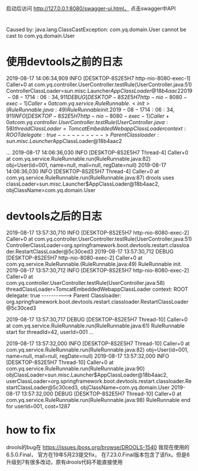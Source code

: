 #
启动后访问
http://127.0.0.1:8080/swagger-ui.html，  点击swagger中API

#
Caused by: java.lang.ClassCastException: com.yq.domain.User cannot be cast to com.yq.domain.User


# 使用devtools之前的日志
2019-08-17 14:06:34,909 INFO  [DESKTOP-8S2E5H7 http-nio-8080-exec-1] Caller+0	 at com.yq.controller.UserController.testRule(UserController.java:51)
ControllerClassLoader=sun.misc.Launcher$AppClassLoader@18b4aac2
2019-08-17 14:06:34,911 DEBUG [DESKTOP-8S2E5H7 http-nio-8080-exec-1] Caller+0	 at com.yq.service.RuleRunnable.<init>(RuleRunnable.java:49)
RuleRunnable init.
2019-08-17 14:06:34,911 INFO  [DESKTOP-8S2E5H7 http-nio-8080-exec-1] Caller+0	 at com.yq.controller.UserController.testRule(UserController.java:58)
threadClassLoader=TomcatEmbeddedWebappClassLoader
  context: ROOT
  delegate: true
----------> Parent Classloader:
sun.misc.Launcher$AppClassLoader@18b4aac2

...
2019-08-17 14:06:36,030 INFO  [DESKTOP-8S2E5H7 Thread-4] Caller+0	 at com.yq.service.RuleRunnable.run(RuleRunnable.java:82)
obj=User(id=001, name=null, mail=null, regDate=null)
2019-08-17 14:06:36,030 INFO  [DESKTOP-8S2E5H7 Thread-4] Caller+0	 at com.yq.service.RuleRunnable.run(RuleRunnable.java:87)
drools uses classLoader=sun.misc.Launcher$AppClassLoader@18b4aac2, objClassName=com.yq.domain.User

# devtools之后的日志
2019-08-17 13:57:30,710 INFO  [DESKTOP-8S2E5H7 http-nio-8080-exec-2] Caller+0	 at com.yq.controller.UserController.testRule(UserController.java:51)
ControllerClassLoader=org.springframework.boot.devtools.restart.classloader.RestartClassLoader@5c30ced3
2019-08-17 13:57:30,712 DEBUG [DESKTOP-8S2E5H7 http-nio-8080-exec-2] Caller+0	 at com.yq.service.RuleRunnable.<init>(RuleRunnable.java:49)
RuleRunnable init.
2019-08-17 13:57:30,712 INFO  [DESKTOP-8S2E5H7 http-nio-8080-exec-2] Caller+0	 at com.yq.controller.UserController.testRule(UserController.java:58)
threadClassLoader=TomcatEmbeddedWebappClassLoader
  context: ROOT
  delegate: true
----------> Parent Classloader:
org.springframework.boot.devtools.restart.classloader.RestartClassLoader@5c30ced3

2019-08-17 13:57:30,717 DEBUG [DESKTOP-8S2E5H7 Thread-10] Caller+0	 at com.yq.service.RuleRunnable.run(RuleRunnable.java:61)
RuleRunnable start for threadId=42, userId=001
...

2019-08-17 13:57:32,000 INFO  [DESKTOP-8S2E5H7 Thread-10] Caller+0	 at com.yq.service.RuleRunnable.run(RuleRunnable.java:82)
obj=User(id=001, name=null, mail=null, regDate=null)
2019-08-17 13:57:32,000 INFO  [DESKTOP-8S2E5H7 Thread-10] Caller+0	 at com.yq.service.RuleRunnable.run(RuleRunnable.java:90)
objClassLoader=sun.misc.Launcher$AppClassLoader@18b4aac2, userClassLoader=org.springframework.boot.devtools.restart.classloader.RestartClassLoader@5c30ced3, objClassName=com.yq.domain.User
2019-08-17 13:57:32,000 DEBUG [DESKTOP-8S2E5H7 Thread-10] Caller+0	 at com.yq.service.RuleRunnable.run(RuleRunnable.java:98)
RuleRunnable end for userId=001, cost=1287


# how to fix
drools的bug在
https://issues.jboss.org/browse/DROOLS-1540
我现在使用的6.5.0.Final， 官方在19年5月23提交fix， 在7.23.0.Final版本包含了该fix。但是6升级到7有很多改动，原有drools代码不能直接使用
